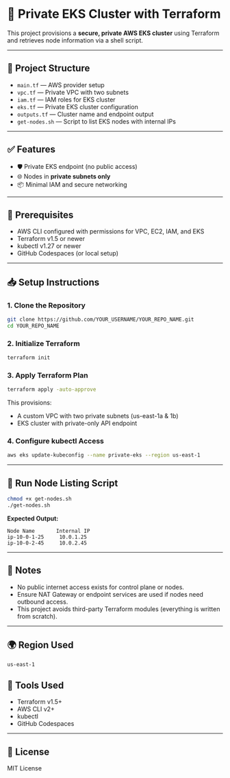 # 🚀 Private EKS Cluster with Terraform

This project provisions a **secure, private AWS EKS cluster** using Terraform and retrieves node information via a shell script.

---

## 📌 Project Structure

- `main.tf` — AWS provider setup
- `vpc.tf` — Private VPC with two subnets
- `iam.tf` — IAM roles for EKS cluster
- `eks.tf` — Private EKS cluster configuration
- `outputs.tf` — Cluster name and endpoint output
- `get-nodes.sh` — Script to list EKS nodes with internal IPs

---

## ✅ Features

- 🛡️ Private EKS endpoint (no public access)
- 🌐 Nodes in **private subnets only**
- 📦 Minimal IAM and secure networking

---

## 🔧 Prerequisites

- AWS CLI configured with permissions for VPC, EC2, IAM, and EKS
- Terraform v1.5 or newer
- kubectl v1.27 or newer
- GitHub Codespaces (or local setup)

---

## 📥 Setup Instructions

### 1. Clone the Repository
```bash
git clone https://github.com/YOUR_USERNAME/YOUR_REPO_NAME.git
cd YOUR_REPO_NAME
```

### 2. Initialize Terraform
```bash
terraform init
```

### 3. Apply Terraform Plan
```bash
terraform apply -auto-approve
```

This provisions:
- A custom VPC with two private subnets (us-east-1a & 1b)
- EKS cluster with private-only API endpoint

### 4. Configure kubectl Access
```bash
aws eks update-kubeconfig --name private-eks --region us-east-1
```

---

## 🧪 Run Node Listing Script
```bash
chmod +x get-nodes.sh
./get-nodes.sh
```
**Expected Output:**
```
Node Name       Internal IP
ip-10-0-1-25     10.0.1.25
ip-10-0-2-45     10.0.2.45
```

---

## 📌 Notes

- No public internet access exists for control plane or nodes.
- Ensure NAT Gateway or endpoint services are used if nodes need outbound access.
- This project avoids third-party Terraform modules (everything is written from scratch).

---

## 🌍 Region Used
`us-east-1`

## 🧰 Tools Used
- Terraform v1.5+
- AWS CLI v2+
- kubectl
- GitHub Codespaces

---

## 📎 License
MIT License
